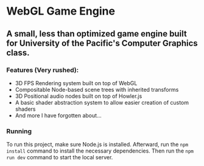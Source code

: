 # WebGL Game Engine
## A small, less than optimized game engine built for University of the Pacific's Computer Graphics class.

### Features (Very rushed): 
* 3D FPS Rendering system built on top of WebGL
* Compositable Node-based scene trees with inherited transforms
* 3D Positional audio nodes built on top of Howler.js
* A basic shader abstraction system to allow easier creation of custom shaders
* And more I have forgotten about...

### Running
To run this project, make sure Node.js is installed.
Afterward, run the ```npm install``` command to install the necessary dependencies.
Then run the ```npm run dev``` command to start the local server.
